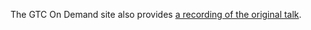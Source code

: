 The GTC On Demand site also provides [a recording of the original talk](https://on-demand-gtc.gputechconf.com/gtcnew/sessionview.php?sessionName=s9998-automatic+mixed+precision+in+pytorch).
